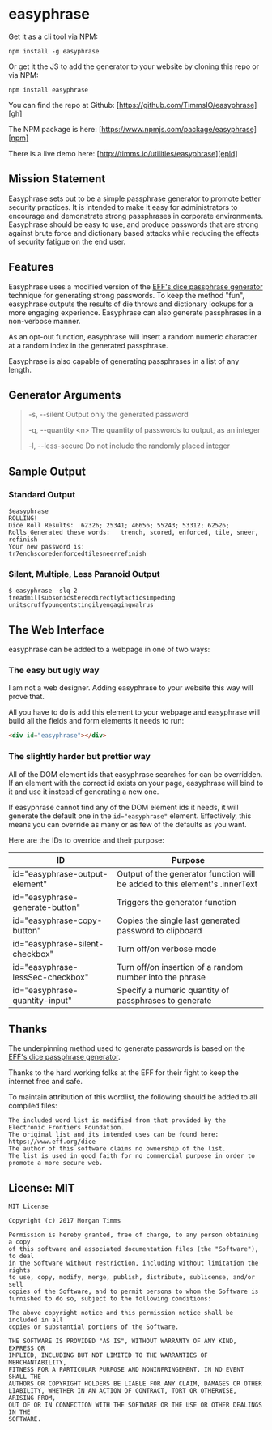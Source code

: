 # easyphrase

Get it as a cli tool via NPM:

`npm install -g easyphrase`

Or get it the JS to add the generator to your website by cloning this repo or via NPM:

`npm install easyphrase`

You can find the repo at Github: [https://github.com/TimmsIO/easyphrase][gh]

The NPM package is here: [https://www.npmjs.com/package/easyphrase][npm]

There is a live demo here: [http://timms.io/utilities/easyphrase][epld]

## Mission Statement

Easyphrase sets out to be a simple passphrase generator to promote better security practices.
 It is intended to make it easy for administrators to encourage and demonstrate strong passphrases in corporate environments.
 Easyphrase should be easy to use, and produce passwords that are strong against brute force and dictionary based attacks while reducing the effects of security fatigue on the end user.

## Features

Easyphrase uses a modified version of the [EFF's dice passphrase generator][eff] technique for generating strong passwords.
 To keep the method "fun", easyphrase outputs the results of die throws and dictionary lookups for a more engaging experience.
 Easyphrase can also generate passphrases in a non-verbose manner.

As an opt-out function, easyphrase will insert a random numeric character at a random index in the generated passphrase.

Easyphrase is also capable of generating passphrases in a list of any length.

## Generator Arguments


>-s, --silent        Output only the generated password
>
>-q, --quantity \<n\>  The quantity of passwords to output, as an integer
>
>-l, --less-secure   Do not include the randomly placed integer

## Sample Output

### Standard Output

``` text
$easyphrase
ROLLING!
Dice Roll Results:  62326; 25341; 46656; 55243; 53312; 62526;
Rolls Generated these words:   trench, scored, enforced, tile, sneer, refinish
Your new password is:
tr7enchscoredenforcedtilesneerrefinish
```


### Silent, Multiple, Less Paranoid Output

``` text
$ easyphrase -slq 2
treadmillsubsonicstereodirectlytacticsimpeding
unitscruffypungentstingilyengagingwalrus
```

## The Web Interface

easyphrase can be added to a webpage in one of two ways:

### The easy but ugly way

I am not a web designer. Adding easyphrase to your website this way will prove that.

All you have to do is add this element to your webpage and easyphrase will build all the fields and form elements it needs to run:

``` html
<div id="easyphrase"></div>
```

### The slightly harder but prettier way

All of the DOM element ids that easyphrase searches for can be overridden. If an element with the correct id exists on your page, easyphrase will bind to it and use it instead of generating a new one.

If easyphrase cannot find any of the DOM element ids it needs, it will generate the default one in the `id="easyphrase"` element.
 Effectively, this means you can override as many or as few of the defaults as you want.

Here are the IDs to override and their purpose:

| ID                               | Purpose                                                                     |
|----------------------------------|-----------------------------------------------------------------------------|
| id="easyphrase-output-element"   | Output of the generator function will be added to this element's .innerText |
| id="easyphrase-generate-button"  | Triggers the generator function                                             |
| id="easyphrase-copy-button"      | Copies the single last generated password to clipboard                      |
| id="easyphrase-silent-checkbox"  | Turn off/on verbose mode                                                    |
| id="easyphrase-lessSec-checkbox" | Turn off/on insertion of a random number into the phrase                    |
| id="easyphrase-quantity-input"   | Specify a numeric quantity of passphrases to generate                       |



## Thanks

The underpinning method used to generate passwords is based on the [EFF's dice passphrase generator][eff].

 Thanks to the hard working folks at the EFF for their fight to keep the internet free and safe.

To maintain attribution of this wordlist, the following should be added to all compiled files:

``` text
The included word list is modified from that provided by the Electronic Frontiers Foundation.
The original list and its intended uses can be found here: https://www.eff.org/dice
The author of this software claims no ownership of the list.
The list is used in good faith for no commercial purpose in order to promote a more secure web.
```

## License: MIT

``` text
MIT License

Copyright (c) 2017 Morgan Timms

Permission is hereby granted, free of charge, to any person obtaining a copy
of this software and associated documentation files (the "Software"), to deal
in the Software without restriction, including without limitation the rights
to use, copy, modify, merge, publish, distribute, sublicense, and/or sell
copies of the Software, and to permit persons to whom the Software is
furnished to do so, subject to the following conditions:

The above copyright notice and this permission notice shall be included in all
copies or substantial portions of the Software.

THE SOFTWARE IS PROVIDED "AS IS", WITHOUT WARRANTY OF ANY KIND, EXPRESS OR
IMPLIED, INCLUDING BUT NOT LIMITED TO THE WARRANTIES OF MERCHANTABILITY,
FITNESS FOR A PARTICULAR PURPOSE AND NONINFRINGEMENT. IN NO EVENT SHALL THE
AUTHORS OR COPYRIGHT HOLDERS BE LIABLE FOR ANY CLAIM, DAMAGES OR OTHER
LIABILITY, WHETHER IN AN ACTION OF CONTRACT, TORT OR OTHERWISE, ARISING FROM,
OUT OF OR IN CONNECTION WITH THE SOFTWARE OR THE USE OR OTHER DEALINGS IN THE
SOFTWARE.
```

[gh]: https://github.com/TimmsIO/easyphrase "easyphrase repo on GitHub"
[eff]: https://www.eff.org/dice "Electronic Frontiers Foundation Dice Based Password Generator"
[npm]: https://www.npmjs.com/package/easyphrase "easyphrase NPM package page"
[epld]: http://timms.io/utilities/easyphrase "easyphrase live demo"